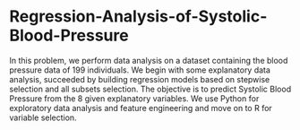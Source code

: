# Regression-Analysis-of-Systolic-Blood-Pressure
In this problem, we perform data analysis on a dataset containing the blood pressure data of 199 individuals. We begin with some explanatory data analysis, succeeded by building regression models based on stepwise selection and all subsets selection. The objective is to predict Systolic Blood Pressure from the 8 given explanatory variables. We use Python for exploratory data analysis and feature engineering and move on to R for variable selection.
